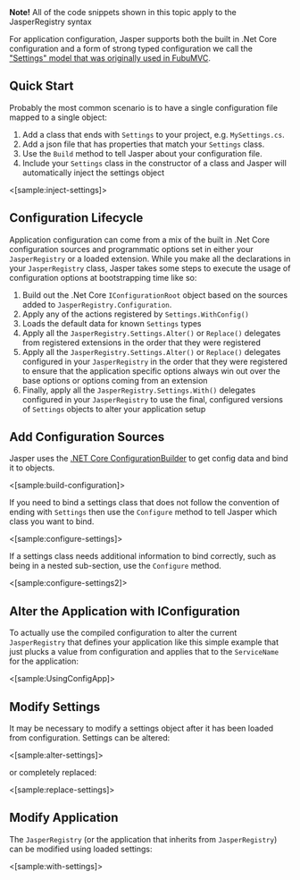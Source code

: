 <!--title: Application Configuration and Settings-->

<div class="alert alert-info"><b>Note!</b> All of the code snippets shown in this topic apply to the JasperRegistry syntax</div>

For application configuration, Jasper supports both the built in .Net Core configuration and a form of strong typed configuration
we call the ["Settings" model that was originally used in FubuMVC](https://jeremydmiller.com/2014/11/07/strong_typed_configuration/).

## Quick Start

Probably the most common scenario is to have a single configuration file mapped to a single object:

1. Add a class that ends with `Settings` to your project, e.g. `MySettings.cs`.
2. Add a json file that has properties that match your `Settings` class.
3. Use the `Build` method to tell Jasper about your configuration file.
4. Include your `Settings` class in the constructor of a class and Jasper will automatically inject the settings object

<[sample:inject-settings]>

## Configuration Lifecycle

Application configuration can come from a mix of the built in .Net Core configuration sources and programmatic options set in either your
`JasperRegistry` or a loaded extension. While you make all the declarations in your `JasperRegistry` class, Jasper takes some steps to execute the usage of configuration options at bootstrapping time like so:

1. Build out the .Net Core `IConfigurationRoot` object based on the sources added to `JasperRegistry.Configuration`.
1. Apply any of the actions registered by `Settings.WithConfig()`
1. Loads the default data for known `Settings` types
1. Apply all the `JasperRegistry.Settings.Alter()` or `Replace()` delegates from registered extensions in the order that they were registered
1. Apply all the `JasperRegistry.Settings.Alter()` or `Replace()` delegates configured in your `JasperRegistry` in the order that they were
   registered to ensure that the application specific options always win out over the base options or options coming from an extension
1. Finally, apply all the `JasperRegistry.Settings.With()` delegates configured in your `JasperRegistry` to use the final, configured versions of
   `Settings` objects to alter your application setup

## Add Configuration Sources

Jasper uses the [.NET Core ConfigurationBuilder](https://docs.microsoft.com/en-us/aspnet/core/fundamentals/configuration) to get config data and bind it to objects.

<[sample:build-configuration]>

If you need to bind a settings class that does not follow the convention of ending with `Settings` then use the `Configure` method to tell Jasper which class you want to bind.

<[sample:configure-settings]>

If a settings class needs additional information to bind correctly, such as being in a nested sub-section, use the `Configure` method.

<[sample:configure-settings2]>

## Alter the Application with IConfiguration

To actually use the compiled configuration to alter the current `JasperRegistry` that defines
your application like this simple example that just plucks a value from configuration and applies
that to the `ServiceName` for the application:

<[sample:UsingConfigApp]>



## Modify Settings

It may be necessary to modify a settings object after it has been loaded from configuration.  Settings can be altered:

<[sample:alter-settings]>

or completely replaced:

<[sample:replace-settings]>

## Modify Application

The `JasperRegistry` (or the application that inherits from `JasperRegistry`) can be modified using loaded settings:

<[sample:with-settings]>
